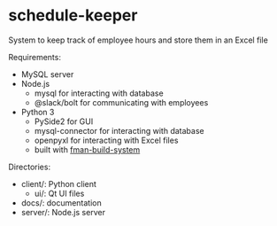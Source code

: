 # schedule-keeper
System to keep track of employee hours and store them in an Excel file

Requirements:
* MySQL server
* Node.js
  * mysql for interacting with database
  * @slack/bolt for communicating with employees
* Python 3
  * PySide2 for GUI
  * mysql-connector for interacting with database
  * openpyxl for interacting with Excel files
  * built with [fman-build-system](https://build-system.fman.io/)

Directories:
* client/: Python client
    * ui/: Qt UI files
* docs/: documentation
* server/: Node.js server

